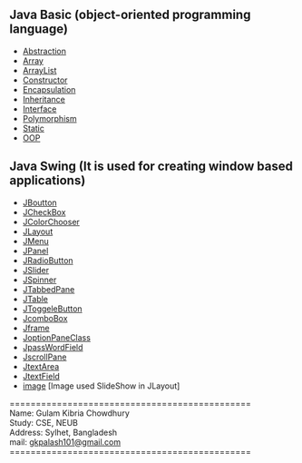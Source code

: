## Java Basic (object-oriented programming language)
* [Abstraction](https://github.com/GK-CPP/Java-And-Java-Swing/tree/master/Java%20Classes/src/Abstraction)
* [Array](https://github.com/GK-CPP/Java-And-Java-Swing/tree/master/Java%20Classes/src/Array)
* [ArrayList](https://github.com/GK-CPP/Java-And-Java-Swing/tree/master/Java%20Classes/src/ArrayList)
* [Constructor](https://github.com/GK-CPP/Java-And-Java-Swing/tree/master/Java%20Classes/src/Constructor)
* [Encapsulation](https://github.com/GK-CPP/Java-And-Java-Swing/tree/master/Java%20Classes/src/Encapsulation)
* [Inheritance](https://github.com/GK-CPP/Java-And-Java-Swing/tree/master/Java%20Classes/src/Inheritance)
* [Interface](https://github.com/GK-CPP/Java-And-Java-Swing/tree/master/Java%20Classes/src/Interface)
* [Polymorphism](https://github.com/GK-CPP/Java-And-Java-Swing/tree/master/Java%20Classes/src/Polymorphism)
* [Static](https://github.com/GK-CPP/Java-And-Java-Swing/tree/master/Java%20Classes/src/Static)
* [OOP](https://github.com/GK-CPP/Java-And-Java-Swing/tree/master/Java%20Classes/src/practice)

## Java Swing (It is used for creating window based applications)
* [JBoutton](https://github.com/GK-CPP/Java-And-Java-Swing/tree/master/Java%20Swing/src/JBoutton)
* [JCheckBox](https://github.com/GK-CPP/Java-And-Java-Swing/tree/master/Java%20Swing/src/JCheckBox)
* [JColorChooser](https://github.com/GK-CPP/Java-And-Java-Swing/tree/master/Java%20Swing/src/JColorChooser)
* [JLayout](https://github.com/GK-CPP/Java-And-Java-Swing/tree/master/Java%20Swing/src/JLayout)
* [JMenu](https://github.com/GK-CPP/Java-And-Java-Swing/tree/master/Java%20Swing/src/JMenu)
* [JPanel](https://github.com/GK-CPP/Java-And-Java-Swing/tree/master/Java%20Swing/src/JPanel)
* [JRadioButton](https://github.com/GK-CPP/Java-And-Java-Swing/tree/master/Java%20Swing/src/JRadioButton)
* [JSlider](https://github.com/GK-CPP/Java-And-Java-Swing/tree/master/Java%20Swing/src/JSlider)
* [JSpinner](https://github.com/GK-CPP/Java-And-Java-Swing/tree/master/Java%20Swing/src/JSpinner)
* [JTabbedPane](https://github.com/GK-CPP/Java-And-Java-Swing/tree/master/Java%20Swing/src/JTabbedPane)
* [JTable](https://github.com/GK-CPP/Java-And-Java-Swing/tree/master/Java%20Swing/src/JTable)
* [JToggeleButton](https://github.com/GK-CPP/Java-And-Java-Swing/tree/master/Java%20Swing/src/JToggeleButton)
* [JcomboBox](https://github.com/GK-CPP/Java-And-Java-Swing/tree/master/Java%20Swing/src/JcomboBox)
* [Jframe](https://github.com/GK-CPP/Java-And-Java-Swing/tree/master/Java%20Swing/src/Jframe)
* [JoptionPaneClass](https://github.com/GK-CPP/Java-And-Java-Swing/tree/master/Java%20Swing/src/JoptionPaneClass)
* [JpassWordField](https://github.com/GK-CPP/Java-And-Java-Swing/tree/master/Java%20Swing/src/JpassWordField)
* [JscrollPane](https://github.com/GK-CPP/Java-And-Java-Swing/tree/master/Java%20Swing/src/JscrollPane)
* [JtextArea](https://github.com/GK-CPP/Java-And-Java-Swing/tree/master/Java%20Swing/src/JtextArea)
* [JtextField](https://github.com/GK-CPP/Java-And-Java-Swing/tree/master/Java%20Swing/src/JtextField)
* [image](https://github.com/GK-CPP/Java-And-Java-Swing/tree/master/Java%20Swing/src/image) [Image used SlideShow in JLayout]

============================================== </br>
Name:     Gulam Kibria Chowdhury</br>
Study:      CSE, NEUB</br>
Address:  Sylhet, Bangladesh</br>
mail: gkpalash101@gmail.com</br>
============================================== </br>
